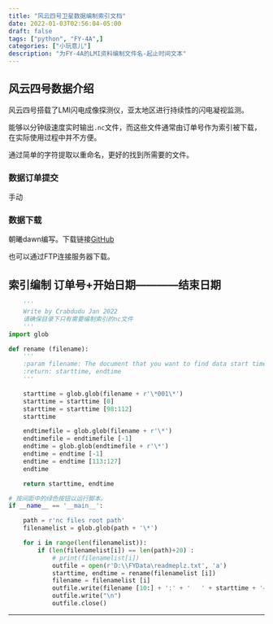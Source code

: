 ```yaml
---
title: "风云四号卫星数据编制索引文档"
date: 2022-01-03T02:56:04-05:00
draft: false
tags: ["python", "FY-4A",]
categories: ["小玩意儿"]
description: "为FY-4A的LMI资料编制文件名-起止时间文本" 
---
```

## 风云四号数据介绍

风云四号搭载了LMI闪电成像探测仪，亚太地区进行持续性的闪电凝视监测。

能够以分钟级速度实时输出`.nc`文件，而这些文件通常由订单号作为索引被下载，在实际使用过程中并不方便。

通过简单的字符提取以重命名，更好的找到所需要的文件。



### 数据订单提交

手动

### 数据下载
朝曦dawn编写。下载链接[GitHub](https://github.com/zxdawn/weather_data/tree/master/FY)

也可以通过FTP连接服务器下载。


## 索引编制 订单号+开始日期————结束日期 
```python
    '''
    Write by Crabdudu Jan 2022
    请确保目录下只有需要编制索引的nc文件
    '''
import glob

def rename (filename):
    '''
    :param filename: The document that you want to find data start time and end time.(str)
    :return: starttime, endtime
    '''

    starttime = glob.glob(filename + r'\*001\*')
    starttime = starttime [0]
    starttime = starttime [98:112]
    starttime

    endtimefile = glob.glob(filename + r'\*')
    endtimefile = endtimefile [-1]
    endtime = glob.glob(endtimefile + r'\*')
    endtime = endtime [-1]
    endtime = endtime [113:127]
    endtime

    return starttime, endtime

# 按间距中的绿色按钮以运行脚本。
if __name__ == '__main__':

    path = r'nc files root path'
    filenamelist = glob.glob(path + '\*')

    for i in range(len(filenamelist)):
        if (len(filenamelist[i]) == len(path)+20) :
            # print(filenamelist[i])
            outfile = open(r'D:\\FYData\readmeplz.txt', 'a')
            starttime, endtime = rename(filenamelist [i])
            filename = filenamelist [i]
            outfile.write(filename [10:] + ':' + '   ' + starttime + '————' + endtime)
            outfile.write("\n")
            outfile.close()

```
***


